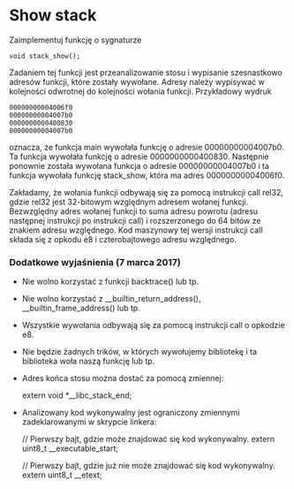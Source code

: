 # Show stack

Zaimplementuj funkcję o sygnaturze

    void stack_show();

Zadaniem tej funkcji jest przeanalizowanie stosu i wypisanie szesnastkowo adresów funkcji, które zostały wywołane. Adresy należy wypisywać w kolejności odwrotnej do kolejności wołania funkcji. Przykładowy wydruk

    00000000004006f0
    00000000004007b0
    0000000000400830
    00000000004007b0

oznacza, że funkcja main wywołała funkcję o adresie 00000000004007b0. Ta funkcja wywołała funkcję o adresie 0000000000400830. Następnie ponownie została wywołana funkcja o adresie 00000000004007b0 i ta funkcja wywołała funkcję stack_show, która ma adres 00000000004006f0.

Zakładamy, że wołania funkcji odbywają się za pomocą instrukcji call rel32, gdzie rel32 jest 32-bitowym względnym adresem wołanej funkcji. Bezwzględny adres wołanej funkcji to suma adresu powrotu (adresu następnej instrukcji po instrukcji call) i rozszerzonego do 64 bitów ze znakiem adresu względnego. Kod maszynowy tej wersji instrukcji call składa się z opkodu e8 i czterobajtowego adresu względnego.

### Dodatkowe wyjaśnienia (7 marca 2017)

 * Nie wolno korzystać z funkcji backtrace() lub tp.
 * Nie wolno korzystać z __builtin_return_address(), __builtin_frame_address() lub tp.
 * Wszystkie wywołania odbywają się za pomocą instrukcji call o opkodzie e8.
 * Nie będzie żadnych trików, w których wywołujemy bibliotekę i ta biblioteka woła naszą funkcję lub tp.
 * Adres końca stosu można dostać za pomocą zmiennej:

    extern void *__libc_stack_end;

 * Analizowany kod wykonywalny jest ograniczony zmiennymi zadeklarowanymi w skrypcie linkera:

    // Pierwszy bajt, gdzie może znajdować się kod wykonywalny.
    extern uint8_t __executable_start;

    // Pierwszy bajt, gdzie już nie może znajdować się kod wykonywalny.
    extern uint8_t __etext;




